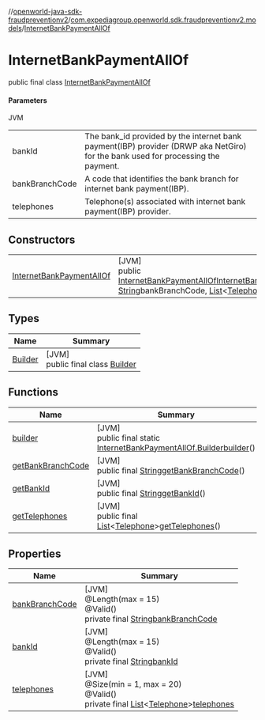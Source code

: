 //[openworld-java-sdk-fraudpreventionv2](../../../index.md)/[com.expediagroup.openworld.sdk.fraudpreventionv2.models](../index.md)/[InternetBankPaymentAllOf](index.md)

# InternetBankPaymentAllOf

public final class [InternetBankPaymentAllOf](index.md)

#### Parameters

JVM

| | |
|---|---|
| bankId | The bank_id provided by the internet bank payment(IBP) provider (DRWP aka NetGiro) for the bank used for processing the payment. |
| bankBranchCode | A code that identifies the bank branch for internet bank payment(IBP). |
| telephones | Telephone(s) associated with internet bank payment(IBP) provider. |

## Constructors

| | |
|---|---|
| [InternetBankPaymentAllOf](-internet-bank-payment-all-of.md) | [JVM]<br>public [InternetBankPaymentAllOf](index.md)[InternetBankPaymentAllOf](-internet-bank-payment-all-of.md)([String](https://docs.oracle.com/javase/8/docs/api/java/lang/String.html)bankId, [String](https://docs.oracle.com/javase/8/docs/api/java/lang/String.html)bankBranchCode, [List](https://docs.oracle.com/javase/8/docs/api/java/util/List.html)&lt;[Telephone](../-telephone/index.md)&gt;telephones) |

## Types

| Name | Summary |
|---|---|
| [Builder](-builder/index.md) | [JVM]<br>public final class [Builder](-builder/index.md) |

## Functions

| Name | Summary |
|---|---|
| [builder](builder.md) | [JVM]<br>public final static [InternetBankPaymentAllOf.Builder](-builder/index.md)[builder](builder.md)() |
| [getBankBranchCode](get-bank-branch-code.md) | [JVM]<br>public final [String](https://docs.oracle.com/javase/8/docs/api/java/lang/String.html)[getBankBranchCode](get-bank-branch-code.md)() |
| [getBankId](get-bank-id.md) | [JVM]<br>public final [String](https://docs.oracle.com/javase/8/docs/api/java/lang/String.html)[getBankId](get-bank-id.md)() |
| [getTelephones](get-telephones.md) | [JVM]<br>public final [List](https://docs.oracle.com/javase/8/docs/api/java/util/List.html)&lt;[Telephone](../-telephone/index.md)&gt;[getTelephones](get-telephones.md)() |

## Properties

| Name | Summary |
|---|---|
| [bankBranchCode](index.md#51184169%2FProperties%2F-1883119931) | [JVM]<br>@Length(max = 15)<br>@Valid()<br>private final [String](https://docs.oracle.com/javase/8/docs/api/java/lang/String.html)[bankBranchCode](index.md#51184169%2FProperties%2F-1883119931) |
| [bankId](index.md#870438973%2FProperties%2F-1883119931) | [JVM]<br>@Length(max = 15)<br>@Valid()<br>private final [String](https://docs.oracle.com/javase/8/docs/api/java/lang/String.html)[bankId](index.md#870438973%2FProperties%2F-1883119931) |
| [telephones](index.md#215584581%2FProperties%2F-1883119931) | [JVM]<br>@Size(min = 1, max = 20)<br>@Valid()<br>private final [List](https://docs.oracle.com/javase/8/docs/api/java/util/List.html)&lt;[Telephone](../-telephone/index.md)&gt;[telephones](index.md#215584581%2FProperties%2F-1883119931) |
